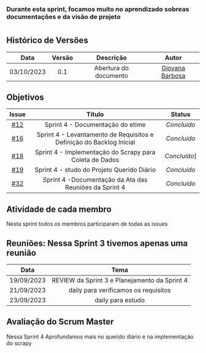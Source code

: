 ### Durante esta sprint, focamos muito no aprendizado sobreas documentações e da visão de projeto

#

## Histórico de Versões

| Data       | Versão | Descrição                                 | Autor             |
| :--------: | :----: | :--------------------:                    | :---------------: |
| 03/10/2023 |  0.1   | Abertura do documento                     | [Giovana Barbosa ](https://github.com/gio221) |

## Objetivos

|                            Issue                             |              Título               |                    Status                     |
| :----------------------------------------------------------: | :-------------------------------: | :-------------------------------------------------: |
| [#12](https://github.com/unb-mds/2023-2-Squad07/issues/12) |  Sprint 4 - Documentação do etime  |_Concluído_ |
| [#16](https://github.com/unb-mds/2023-2-Squad07/issues/16) | Sprint 4 - Levantamento de Requisitos e Definição do Backlog Inicial | _Concluído_ |
| [#18](https://github.com/unb-mds/2023-2-Squad07/issues/18) | Sprint 4 - Implementação do Scrapy para Coleta de Dados| _Concluído_]|
| [#19](https://github.com/unb-mds/2023-2-Squad07/issues/19) | Sprint 4 - studo do Projeto Querido Diário | _Concluído_ |
| [#32](https://github.com/unb-mds/2023-2-Squad07/issues/32) | Sprint 4 -Documentação da Ata das Reuniões da Sprint 4   | _Concluído_ |



## Atividade de cada membro
Nesta sprint todos os membros participaram de todas as issues


## Reuniões: Nessa Sprint 3 tivemos apenas uma reunião

| Data       | Tema                             
| :---------:| :---------------------------------------------:      
| 19/09/2023 |  REVIEW da Sprint 3 e Planejamento da Sprint 4  
| 21/09/2023 |  daily  para verificamos os requisitos
| 23/09/2023 |  daily  para estudo

## Avaliação do Scrum Master

Nessa Sprint 4 Aprofundamos mais no querido diário e na implementação do scrapy